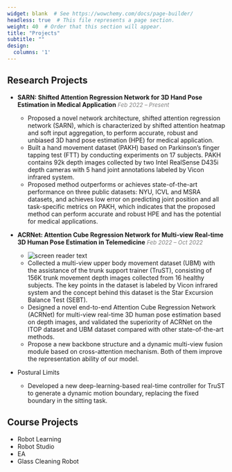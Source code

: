 ```yaml
---
widget: blank  # See https://wowchemy.com/docs/page-builder/
headless: true  # This file represents a page section.
weight: 40  # Order that this section will appear.
title: "Projects"
subtitle: ""
design:
  columns: '1'
---
```


## Research Projects

- **SARN: Shifted Attention Regression Network for 3D Hand Pose Estimation in Medical Application** 													<font color='grey' font size=2.5>_Feb 2022 – Present_</font>
  - Proposed a novel network architecture, shifted attention regression network (SARN), which is characterized by shifted attention heatmap and soft input aggregation, to perform accurate, robust and unbiased 3D hand pose estimation (HPE) for medical application. 
  - Built a hand movement dataset (PAKH) based on Parkinson’s finger tapping test (FTT) by conducting experiments on 17 subjects. PAKH contains 92k depth images collected by two Intel RealSense D435i depth cameras with 5 hand joint annotations labeled by Vicon infrared system.
  - Proposed method outperforms or achieves state-of-the-art performance on three public datasets: NYU, ICVL and MSRA datasets, and achieves low error on predicting joint position and all task-specific metrics on PAKH, which indicates that the proposed method can perform accurate and robust HPE and has the potential for medical applications.

- **ACRNet: Attention Cube Regression Network for Multi-view Real-time 3D Human Pose Estimation in Telemedicine** 			      <font color='grey' font size=2.5>_Feb 2022 – Oct 2022_</font>
  - ![screen reader text](pipeline.png "caption")
  - Collected a multi-view upper body movement dataset (UBM)  with the assistance of the trunk support trainer (TruST), consisting of 156K trunk movement depth images collected from 16 healthy subjects. The key points in the dataset is labeled by Vicon infrared system and the concept behind this dataset is the Star Excursion Balance Test (SEBT).
  - Designed a novel end-to-end Attention Cube Regression Network (ACRNet) for multi-view real-time 3D human pose estimation based on depth images, and validated the superiority of ACRNet on the ITOP dataset and UBM dataset compared with other state-of-the-art methods.
  - Propose a new backbone structure and a dynamic multi-view fusion module based on cross-attention mechanism. Both of them improve the representation ability of our model.

- Postural Limits
  - Developed a new deep-learning-based real-time controller for TruST to generate a dynamic motion boundary, replacing the fixed boundary in the sitting task.




## Course Projects

- Robot Learning
- Robot Studio
- EA
- Glass Cleaning Robot
